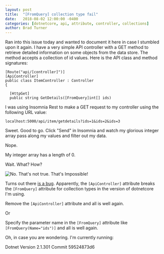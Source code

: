 ```yaml
---
layout: post
title:  "[FromQuery] collection type fail"
date:   2018-08-02 12:00:00 -0400
categories: [dotnetcore, api, attribute, controller, collections]
author: Brad Turner
---
```


Ran into this issue today and wanted to document it here in case I stumbled upon it again.  I have a very simple API controller with a GET method to retrieve detailed information on some objects from the data store.  The method accepts a collection of id values.  Here is the API class and method signatures:

```
[Route("api/[controller]")]
[ApiController]
public class ItemController : Controller
{

  [HttpGet]
  public string GetDetails([FromQuery]int[] ids)
```

I was using Insomnia Rest to make a GET request to my controller using the following URL value:

```
localhost:5000/api/item/getdetails?ids=1&ids=2&ids=3
```

Sweet.  Good to go.  Click "Send" in Insomnia and watch my glorious integer array pass along my values and filter out my data.  

Nope.

My integer array has a length of 0.

Wait. What? How? 

![No. That's not true. That's Impossible!](https://media.giphy.com/media/3ornk6UHtk276vLtkY/giphy.gif)

Turns out there [is a bug].  Apparently, the ```[ApiController]``` attribute breaks the ```[FromQuery]``` attribute for collection types in the version of dotnetcore I'm using.  

Remove the ```[ApiController]``` attribute and all is well again.

Or 

Specify the parameter name in the ```[FromQuery]``` attribute like ```[FromQuery(Name="ids")]``` and all is well again.

Oh, in case you are wondering.  I'm currently running:

Dotnet Version 2.1.301 Commit 59524873d6

[Insomnia Rest]: https://insomnia.rest/
[is a bug]: https://github.com/aspnet/Mvc/issues/7712
